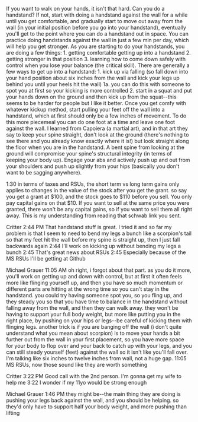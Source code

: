 If you want to walk on your hands, it isn't that hard. Can you do a handstand? If not, start with doing a handstand against the wall for a while until you get comfortable, and gradually start to move out away from the wall (in your initial position before you go into your handstand), eventually you'll get to the point where you can do a handstand out in space. You can practice doing handstands against the wall in just a few min per day, which will help you get stronger. As you are starting to do your handstands, you are doing a few things: 1. getting comfortable getting up into a handstand 2. getting stronger in that position 3. learning how to come down safely with control when you lose your balance (the critical skill). There are generally a few ways to get up into a handstand: 1. kick up via falling (so fall down into your hand position about six inches from the wall and kick your legs up behind you until your heels hit the wall) 1a. you can do this with someone to spot you at first so your kicking is more controlled 2. start in a squat and put your hands down on the ground and then kick up from the squat--this seems to be harder for people but I like it better. Once you get comfy with whatever kickup method, start pulling your feet off the wall into a handstand, which at first should only be a few inches of movement. To do this more piecemeal you can do one foot at a time and leave one foot against the wall.
I learned from Capoiera (a martial art), and in that art they say to keep your spine straight, don't look at the ground (there's nothing to see there and you already know exactly where it is!) but look straight along the floor when you are in the handstand. A bent spine from looking at the ground will compromise your spine's structural integrity (in terms of keeping your body up). Engage your abs and actively push up and out from your shoulders and push up slightly from your hips (basically you don't want to be sagging anywhere).





1:30
in terms of taxes and RSUs, the short term vs long term gains only applies to changes in the value of the stock after you get the grant. so say you get a grant at $100, and the stock goes to $110 before you sell. You only pay capital gains on that $10. If you want to sell at the same price you were granted, there won't be any capital gains, so if you want to sell them all right away. This is my understanding from reading that schwab link you sent.


Critter
  2:44 PM
That handstand stuff is great. I tried it and so far my problem is that I seem to need to bend my legs a bunch like a scorpion's tail so that my feet hit the wall before my spine is straight up, then I just fall backwards again
2:44
I'll work on kicking up without bending my legs a bunch
2:45
That's great news about RSUs
2:45
Especially because of the MS RSUs I'll be getting at Github


Michael Grauer
  11:05 AM
oh right, i forgot about that part. as you do it more, you'll work on getting up and down with control, but at first it often feels more like flinging yourself up, and then you have so much momentum or different parts are hitting at the wrong time so you can't stay in the handstand. you could try having someone spot you, so you fling up, and they steady you so that you have time to balance in the handstand without falling away from the wall, and then they can walk away. they won't be having to support your full body weight, but more like putting you in the right place, by pushing on your hips or legs--be careful of kicking them with flinging legs. another trick is if you are banging off the wall (i don't quite understand what you mean about scorpion) is to move your hands a bit further out from the wall in your first placement, so you have more space for your body to flop over and your back to catch up with your legs, and you can still steady yourself (feet) against the wall so it isn't like you'll fall over. I'm talking like six inches to twelve inches from wall, not a huge gap.
11:05
MS RSUs, now those sound like they are worth something


Critter
  3:22 PM
Good call with the 2nd person. I'm gonna get my wife to help me
3:22
I wonder if my 11yo would be strong enough


Michael Grauer
  1:46 PM
they might be--the main thing they are doing is pushing your legs back against the wall, and you should be helping. so they'd only have to support half your body weight, and more pushing than lifting
